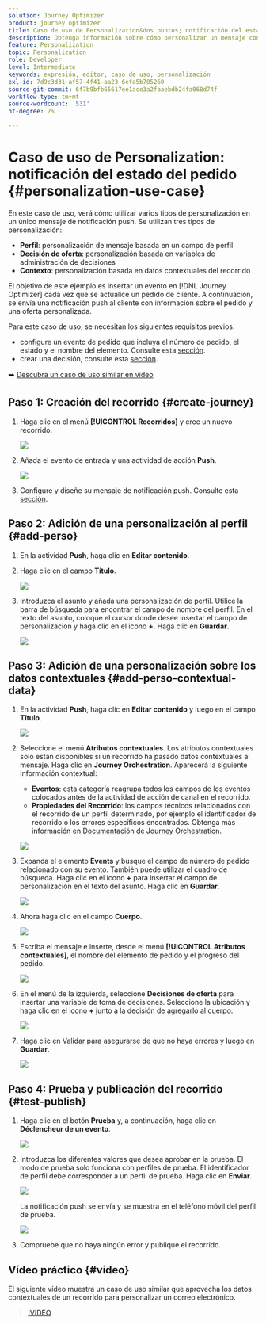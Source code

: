 ```yaml
---
solution: Journey Optimizer
product: journey optimizer
title: Caso de uso de Personalization&dos puntos; notificación del estado del pedido
description: Obtenga información sobre cómo personalizar un mensaje con información de perfil, decisión de oferta y contexto.
feature: Personalization
topic: Personalization
role: Developer
level: Intermediate
keywords: expresión, editor, caso de uso, personalización
exl-id: 7d9c3d31-af57-4f41-aa23-6efa5b785260
source-git-commit: 6f7b9bfb65617ee1ace3a2faaebdb24fa068d74f
workflow-type: tm+mt
source-wordcount: '531'
ht-degree: 2%

---
```


# Caso de uso de Personalization: notificación del estado del pedido {#personalization-use-case}

En este caso de uso, verá cómo utilizar varios tipos de personalización en un único mensaje de notificación push. Se utilizan tres tipos de personalización:

* **Perfil**: personalización de mensaje basada en un campo de perfil
* **Decisión de oferta**: personalización basada en variables de administración de decisiones
* **Contexto**: personalización basada en datos contextuales del recorrido

El objetivo de este ejemplo es insertar un evento en [!DNL Journey Optimizer] cada vez que se actualice un pedido de cliente. A continuación, se envía una notificación push al cliente con información sobre el pedido y una oferta personalizada.

Para este caso de uso, se necesitan los siguientes requisitos previos:

* configure un evento de pedido que incluya el número de pedido, el estado y el nombre del elemento. Consulte esta [sección](../event/about-events.md).
* crear una decisión, consulte esta [sección](../offers/offer-activities/create-offer-activities.md).

➡️ [Descubra un caso de uso similar en vídeo](#video)

## Paso 1: Creación del recorrido {#create-journey}

1. Haga clic en el menú **[!UICONTROL Recorridos]** y cree un nuevo recorrido.

   ![](assets/perso-uc4.png)

1. Añada el evento de entrada y una actividad de acción **Push**.

   ![](assets/perso-uc5.png)

1. Configure y diseñe su mensaje de notificación push. Consulte esta [sección](../push/create-push.md).

## Paso 2: Adición de una personalización al perfil {#add-perso}

1. En la actividad **Push**, haga clic en **Editar contenido**.

1. Haga clic en el campo **Título**.

   ![](assets/perso-uc2.png)

1. Introduzca el asunto y añada una personalización de perfil. Utilice la barra de búsqueda para encontrar el campo de nombre del perfil. En el texto del asunto, coloque el cursor donde desee insertar el campo de personalización y haga clic en el icono **+**. Haga clic en **Guardar**.

   ![](assets/perso-uc3.png)

## Paso 3: Adición de una personalización sobre los datos contextuales {#add-perso-contextual-data}

1. En la actividad **Push**, haga clic en **Editar contenido** y luego en el campo **Título**.

   ![](assets/perso-uc9.png)

1. Seleccione el menú **Atributos contextuales**. Los atributos contextuales solo están disponibles si un recorrido ha pasado datos contextuales al mensaje. Haga clic en **Journey Orchestration**. Aparecerá la siguiente información contextual:

   * **Eventos**: esta categoría reagrupa todos los campos de los eventos colocados antes de la actividad de acción de canal en el recorrido.
   * **Propiedades del Recorrido**: los campos técnicos relacionados con el recorrido de un perfil determinado, por ejemplo el identificador de recorrido o los errores específicos encontrados. Obtenga más información en [Documentación de Journey Orchestration](../building-journeys/expression/journey-properties.md).

   ![](assets/perso-uc10.png)

1. Expanda el elemento **Events** y busque el campo de número de pedido relacionado con su evento. También puede utilizar el cuadro de búsqueda. Haga clic en el icono **+** para insertar el campo de personalización en el texto del asunto. Haga clic en **Guardar**.

   ![](assets/perso-uc11.png)

1. Ahora haga clic en el campo **Cuerpo**.

   ![](assets/perso-uc12.png)

1. Escriba el mensaje e inserte, desde el menú **[!UICONTROL Atributos contextuales]**, el nombre del elemento de pedido y el progreso del pedido.

   ![](assets/perso-uc13.png)

1. En el menú de la izquierda, seleccione **Decisiones de oferta** para insertar una variable de toma de decisiones. Seleccione la ubicación y haga clic en el icono **+** junto a la decisión de agregarlo al cuerpo.

   ![](assets/perso-uc14.png)

1. Haga clic en Validar para asegurarse de que no haya errores y luego en **Guardar**.

   ![](assets/perso-uc15.png)

## Paso 4: Prueba y publicación del recorrido {#test-publish}

1. Haga clic en el botón **Prueba** y, a continuación, haga clic en **Déclencheur de un evento**.

   ![](assets/perso-uc17.png)

1. Introduzca los diferentes valores que desea aprobar en la prueba. El modo de prueba solo funciona con perfiles de prueba. El identificador de perfil debe corresponder a un perfil de prueba. Haga clic en **Enviar**.

   ![](assets/perso-uc18.png)

   La notificación push se envía y se muestra en el teléfono móvil del perfil de prueba.

   ![](assets/perso-uc19.png)

1. Compruebe que no haya ningún error y publique el recorrido.

## Vídeo práctico {#video}

El siguiente vídeo muestra un caso de uso similar que aprovecha los datos contextuales de un recorrido para personalizar un correo electrónico.

>[!VIDEO](https://video.tv.adobe.com/v/3428527?captions=spa&quality=12)
